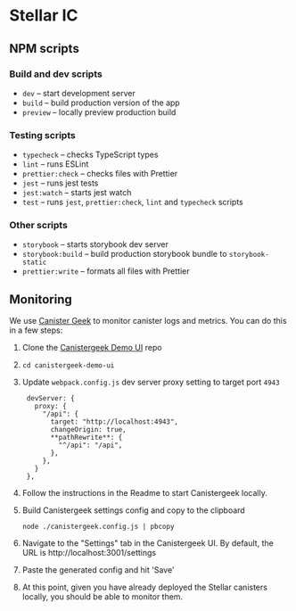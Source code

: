 # Stellar IC

## NPM scripts

### Build and dev scripts

- `dev` – start development server
- `build` – build production version of the app
- `preview` – locally preview production build

### Testing scripts

- `typecheck` – checks TypeScript types
- `lint` – runs ESLint
- `prettier:check` – checks files with Prettier
- `jest` – runs jest tests
- `jest:watch` – starts jest watch
- `test` – runs `jest`, `prettier:check`, `lint` and `typecheck` scripts

### Other scripts

- `storybook` – starts storybook dev server
- `storybook:build` – build production storybook bundle to `storybook-static`
- `prettier:write` – formats all files with Prettier

## Monitoring

We use [Canister Geek](https://cusyh-iyaaa-aaaah-qcpba-cai.raw.ic0.app/) to monitor canister logs and metrics. You can do this in a few steps:

1. Clone the [Canistergeek Demo UI](https://github.com/usergeek/canistergeek-demo-ui) repo
2. `cd canistergeek-demo-ui`
3. Update `webpack.config.js` dev server proxy setting to target port `4943`

   ```
    devServer: {
      proxy: {
        "/api": {
          target: "http://localhost:4943",
          changeOrigin: true,
          **pathRewrite**: {
            "^/api": "/api",
          },
        },
      }
    },

   ```

4. Follow the instructions in the Readme to start Canistergeek locally.
5. Build Canistergeek settings config and copy to the clipboard

   `node ./canistergeek.config.js | pbcopy`

6. Navigate to the "Settings" tab in the Canistergeek UI. By default, the URL is http://localhost:3001/settings
7. Paste the generated config and hit 'Save'
8. At this point, given you have already deployed the Stellar canisters locally, you should be able to monitor them.
